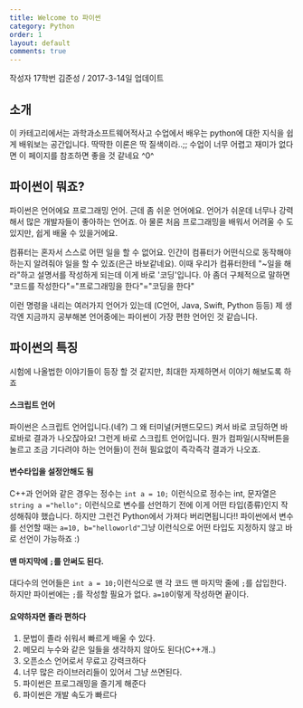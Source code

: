 ```yaml
---
title: Welcome to 파이썬
category: Python
order: 1
layout: default
comments: true
---
```


작성자 17학번 김준성 / 2017-3-14일 업데이트
## 소개

이 카테고리에서는 과학과소프트웨어적사고 수업에서 배우는 python에 대한 지식을 쉽게 배워보는 공간입니다. 딱딱한 이론은 딱 질색이라..;; 수업이 너무 어렵고 재미가 없다면 이 페이지를 참조하면 좋을 것 같네요 ^0^

## 파이썬이 뭐죠?

파이썬은 언어에요 프로그래밍 언어. 근데 좀 쉬운 언어에요.
언어가 쉬운데 너무나 강력해서 많은 개발자들이 좋아하는 언어죠. 아 물론 처음 프로그래밍을 배워서 어려울 수 도 있지만, 쉽게 배울 수 있을거에요.

컴퓨터는 혼자서 스스로 어떤 일을 할 수 없어요. 인간이 컴퓨터가 어떤식으로 동작해야 하는지 알려줘야 일을 할 수 있죠(은근 바보같네요). 이때 우리가 컴퓨터한테 "~일을 해라"하고 설명서를 작성하게 되는데 이게 바로 '코딩'입니다. 아 좀더 구체적으로 말하면 "코드를 작성한다"="프로그래밍을 한다"="코딩을 한다"

이런 명령을 내리는 여러가지 언어가 있는데 (C언어, Java, Swift, Python 등등) 제 생각엔 지금까지 공부해본 언어중에는 파이썬이 가장 편한 언어인 것 같습니다.

## 파이썬의 특징

시험에 나올법한 이야기들이 등장 할 것 같지만, 최대한 자제하면서 이야기 해보도록 하죠

#### 스크립트 언어
파이썬은 스크립트 언어입니다.(네?) 그 왜 터미널(커맨드모드) 켜서 바로 코딩하면 바로바로 결과가 나오잖아요! 그런게 바로 스크립트 언어입니다. 뭔가 컴파일(시작버튼을 눌르고 조금 기다려야 하는 언어들)이 전혀 필요없이 즉각즉각 결과가 나오죠.

#### 변수타입을 설정안해도 됨
C++과 언어와 같은 경우는 정수는 ```int a = 10;``` 이런식으로 정수는 int, 문자열은 ```string a ="hello";``` 이런식으로 변수를 선언하기 전에 이게 어떤 타입(종류)인지 작성해줘야 했습니다. 하지만 그런건 Python에서 가져다 버리면됩니다!! 파이썬에서 변수를 선언할 때는 ```a=10, b="helloworld"```그냥 이런식으로 어떤 타입도 지정하지 않고 바로 선언이 가능하죠 :)

#### 맨 마지막에 ```;```를 안써도 된다.
대다수의 언어들은 ```int a = 10;```이런식으로 맨 각 코드 맨 마지막 줄에 ```;```를 삽입한다. 하지만 파이썬에는 ```;```를 작성할 필요가 없다. ```a=10```이렇게 작성하면 끝이다.

#### 요약하자면 졸라 편하다
1. 문법이 졸라 쉬워서 빠르게 배울 수 있다.
2. 메모리 누수와 같은 일들을 생각하지 않아도 된다(C++개..)
3. 오픈소스 언어로서 무료고 강력크하다
4. 너무 많은 라이브러리들이 있어서 그냥 쓰면된다.
5. 파이썬은 프로그래밍을 즐기게 해준다
6. 파이썬은 개발 속도가 빠르다

